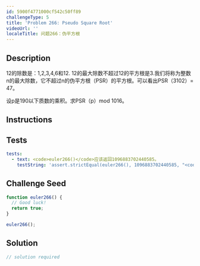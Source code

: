 ```yaml
---
id: 5900f4771000cf542c50ff89
challengeType: 5
title: 'Problem 266: Pseudo Square Root'
videoUrl: ''
localeTitle: 问题266：伪平方根
---
```


## Description
<section id="description"> 12的除数是：1,2,3,4,6和12. 12的最大除数不超过12的平方根是3.我们将称为整数n的最大除数，它不超过n的伪平方根（PSR）的平方根。可以看出PSR（3102）= 47。 <p>设p是190以下质数的乘积。求PSR（p）mod 1016。 </p></section>

## Instructions
<section id="instructions">
</section>

## Tests
<section id='tests'>

```yml
tests:
  - text: <code>euler266()</code>应该返回1096883702440585。
    testString: 'assert.strictEqual(euler266(), 1096883702440585, "<code>euler266()</code> should return 1096883702440585.");'

```

</section>

## Challenge Seed
<section id='challengeSeed'>

<div id='js-seed'>

```js
function euler266() {
  // Good luck!
  return true;
}

euler266();

```

</div>



</section>

## Solution
<section id='solution'>

```js
// solution required
```
</section>
